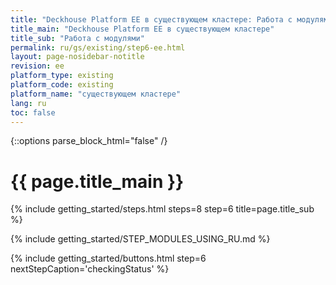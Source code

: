 ```yaml
---
title: "Deckhouse Platform EE в существующем кластере: Работа с модулями"
title_main: "Deckhouse Platform EE в существующем кластере"
title_sub: "Работа с модулями"
permalink: ru/gs/existing/step6-ee.html
layout: page-nosidebar-notitle
revision: ee
platform_type: existing
platform_code: existing
platform_name: "существующем кластере"
lang: ru
toc: false
---
```


<link rel="stylesheet" type="text/css" href='{{ assets["getting-started.css"].digest_path }}' />

{::options parse_block_html="false" /}

<h1 class="docs__title">{{ page.title_main }}</h1>
{% include getting_started/steps.html steps=8 step=6 title=page.title_sub %}

{% include getting_started/STEP_MODULES_USING_RU.md %}

{% include getting_started/buttons.html step=6 nextStepCaption='checkingStatus' %}
